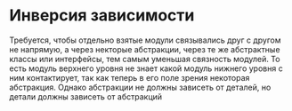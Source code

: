 # Инверсия зависимости
Требуется, чтобы отдельно взятые модули связывались друг с другом не напрямую, а через некторые абстракции, через те же абстрактные классы или интерфейсы, тем самым уменьшая связность модулей. То есть модуль верхнего уровня не знает какой модуль нижнего уровня с ним контактирует, так как теперь в его поле зрения некоторая абстракция. Однако абстракции не должны зависеть от деталей, но детали должны зависеть от абстракций
